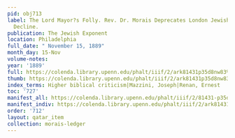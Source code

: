 ```yaml
---
pid: obj713
label: The Lord Mayor?s Folly. Rev. Dr. Morais Deprecates London Jewish Conservatism?s
  Decline.
publication: The Jewish Exponent
location: Philadelphia
full_date: " November 15, 1889"
month_day: 15-Nov
volume-notes:
year: '1889'
full: https://colenda.library.upenn.edu/phalt/iiif/2/ark81431p35d8nw83%2FSHA256E-s7534149--0fd755911a5e9891c76c2a9acd6a107f20a7f9c6ce7424868e03023706b48629.jpeg/full/3500,/0/default.jpg
thumb: https://colenda.library.upenn.edu/phalt/iiif/2/ark81431p35d8nw83%2FSHA256E-s7534149--0fd755911a5e9891c76c2a9acd6a107f20a7f9c6ce7424868e03023706b48629.jpeg/full/!200,200/0/default.jpg
index_terms: Higher biblical criticism|Mazzini, Joseph|Renan, Ernest
toc: '727'
manifest_all: https://colenda.library.upenn.edu/phalt/iiif/2/81431-p35d8nw83/manifest
manifest_indiv: https://colenda.library.upenn.edu/phalt/iiif/2/ark81431p35d8nw83%2FSHA256E-s7534149--0fd755911a5e9891c76c2a9acd6a107f20a7f9c6ce7424868e03023706b48629.jpeg
order: '712'
layout: qatar_item
collection: morais-ledger
---
```

